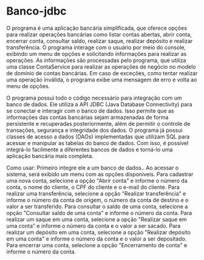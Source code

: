 # Banco-jdbc
O programa é uma aplicação bancária simplificada, que oferece opções para realizar operações bancárias como listar contas abertas, abrir conta, encerrar conta, consultar saldo, realizar saque, realizar depósito e realizar transferência. 
O programa interage com o usuário por meio do console, exibindo um menu de opções e solicitando informações para realizar as operações. 
As informações são processadas pelo programa, que utiliza uma classe ContaService para realizar as operações de negócio no modelo de domínio de contas bancárias. 
Em caso de exceções, como tentar realizar uma operação inválida, o programa exibe uma mensagem de erro e volta ao menu de opções.

O programa possui todo o código necessário para integração com um banco de dados. 
Ele utiliza a API JDBC (Java Database Connectivity) para se conectar e interagir com o banco de dados. 
Isso permite que as informações das contas bancárias sejam armazenadas de forma persistente e recuperadas posteriormente, além de permitir o controle de transações, segurança e integridade dos dados. 
O programa já possui classes de acesso a dados (DAOs) implementadas que utilizam SQL para acessar e manipular as tabelas do banco de dados. 
Com isso, é possível integrá-lo facilmente a diferentes bancos de dados e torná-lo uma aplicação bancária mais completa.

Como usar: 
Primeiro integre ele a um banco de dados.. 
Ao acessar o sistema, será exibido um menu com as opções disponíveis. 
Para cadastrar uma nova conta, selecione a opção "Abrir conta" e informe o número da conta, o nome do cliente, o CPF do cliente e o e-mail do cliente.
Para realizar uma transferência, selecione a opção "Realizar transferência" e informe o número da conta de origem, o número da conta de destino e o valor a ser transferido.
Para consultar o saldo de uma conta, selecione a opção "Consultar saldo de uma conta" e informe o número da conta.
Para realizar um saque em uma conta, selecione a opção "Realizar saque em uma conta" e informe o número da conta e o valor a ser sacado.
Para realizar um depósito em uma conta, selecione a opção "Realizar depósito em uma conta" e informe o número da conta e o valor a ser depositado.
Para encerrar uma conta, selecione a opção "Encerramento de conta" e informe o número da conta.
